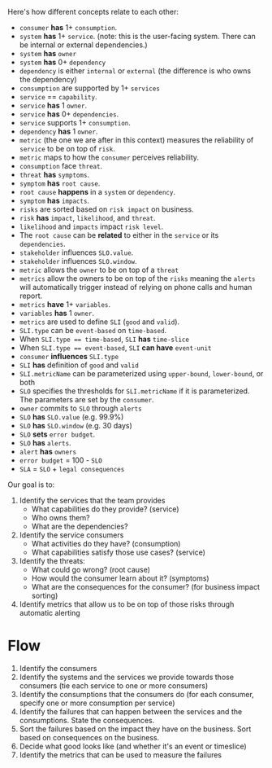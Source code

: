 Here's how different concepts relate to each other:

- `consumer` **has** 1+ `consumption`.
- `system` **has** 1+ `service`. (note: this is the user-facing system. There can be internal or external dependencies.)
- `system` **has** `owner`
- `system` **has** 0+ `dependency`
- `dependency` is either `internal` or `external` (the difference is who owns the dependency)
- `consumption` are supported by 1+ `services`
- `service` == `capability`.
- `service` **has** 1 `owner`.
- `service` **has** 0+ `dependencies`.
- `service` supports 1+ `consumption`.
- `dependency` **has** 1 `owner`.
- `metric` (the one we are after in this context) measures the reliability of `service` to be on top of `risk`.
- `metric` maps to how the `consumer` perceives reliability.
- `consumption` face `threat`.
- `threat` **has** `symptoms`.
- `symptom` **has** `root cause`.
- `root cause` **happens** in a `system` or `dependency`.
- `symptom` **has** `impacts`.
- `risks` are sorted based on `risk impact` on business.
- `risk` **has** `impact`, `likelihood`, and `threat`.
- `likelihood` and `impacts` impact `risk level`.
- The `root cause` can be **related** to either in the `service` or its `dependencies`.
- `stakeholder` influences `SLO.value`.
- `stakeholder` influences `SLO.window`.
- `metric` allows the `owner` to be on top of a `threat`
- `metrics` allow the owners to be on top of the `risks` meaning the `alerts` will automatically trigger instead of relying on phone calls and human report.
- `metrics` **have** 1+ `variables`.
- `variables` **has** 1 `owner`.
- `metrics` are used to define `SLI` (`good` and `valid`).
- `SLI.type` can be `event-based` on `time-based`.
- When `SLI.type == time-based`, `SLI` **has** `time-slice`
- When `SLI.type == event-based`, `SLI` **can have** `event-unit`
- `consumer` **influences** `SLI.type`
- `SLI` **has** definition of `good` and `valid`
- `SLI.metricName` can be parameterized using `upper-bound`, `lower-bound`, or both
- `SLO` specifies the thresholds for `SLI.metricName` if it is parameterized. The parameters are set by the `consumer`.
- `owner` commits to `SLO` through `alerts`
- `SLO` **has** `SLO.value` (e.g. 99.9%)
- `SLO` **has** `SLO.window` (e.g. 30 days)
- `SLO` **sets** `error budget`.
- `SLO` **has** `alerts`.
- `alert` **has** `owners`
- `error budget` = 100 - `SLO`
- `SLA` = `SLO` + `legal consequences`

Our goal is to:

1. Identify the services that the team provides
   - What capabilities do they provide? (service)
   - Who owns them?
   - What are the dependencies?
2. Identify the service consumers
   - What activities do they have? (consumption)
   - What capabilities satisfy those use cases? (service)
3. Identify the threats:
   - What could go wrong? (root cause)
   - How would the consumer learn about it? (symptoms)
   - What are the consequences for the consumer? (for business impact sorting)
4. Identify metrics that allow us to be on top of those risks through automatic alerting

# Flow

1. Identify the consumers
2. Identify the systems and the services we provide towards those consumers (tie each service to one or more consumers)
3. Identify the consumptions that the consumers do (for each consumer, specify one or more consumption per service)
4. Identify the failures that can happen between the services and the consumptions. State the consequences.
5. Sort the failures based on the impact they have on the business. Sort based on consequences on the business.
6. Decide what good looks like (and whether it's an event or timeslice)
7. Identify the metrics that can be used to measure the failures